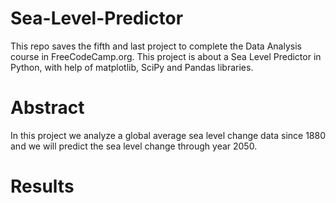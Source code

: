 # Sea-Level-Predictor

This repo saves the fifth and last project to complete the Data Analysis course in FreeCodeCamp.org. This project is about a Sea Level Predictor in Python, with help of matplotlib, SciPy and Pandas libraries.

# Abstract 

In this project we analyze a global average sea level change data since 1880 and we will predict the sea level change through year 2050. 

# Results


